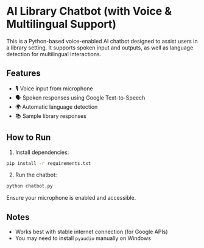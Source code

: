# AI Library Chatbot (with Voice & Multilingual Support)

This is a Python-based voice-enabled AI chatbot designed to assist users in a library setting. It supports spoken input and outputs, as well as language detection for multilingual interactions.

## Features
- 🎙 Voice input from microphone
- 🗣 Spoken responses using Google Text-to-Speech
- 🌍 Automatic language detection
- 📚 Sample library responses

## How to Run

1. Install dependencies:

```bash
pip install -r requirements.txt
```

2. Run the chatbot:

```bash
python chatbot.py
```

Ensure your microphone is enabled and accessible.

## Notes

- Works best with stable internet connection (for Google APIs)
- You may need to install `pyaudio` manually on Windows